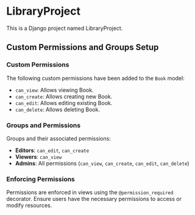 # LibraryProject
This is a Django project named LibraryProject.
## Custom Permissions and Groups Setup

### Custom Permissions

The following custom permissions have been added to the `Book` model:
- `can_view`: Allows viewing Book.
- `can_create`: Allows creating new Book.
- `can_edit`: Allows editing existing Book.
- `can_delete`: Allows deleting Book.

### Groups and Permissions

Groups and their associated permissions:
- **Editors**: `can_edit`, `can_create`
- **Viewers**: `can_view`
- **Admins**: All permissions (`can_view`, `can_create`, `can_edit`, `can_delete`)

### Enforcing Permissions

Permissions are enforced in views using the `@permission_required` decorator. Ensure users have the necessary permissions to access or modify resources.
